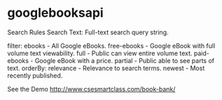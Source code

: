 # googlebooksapi


Search Rules
Search Text:
Full-text search query string.

filter:
 ebooks - All Google eBooks. 
 free-ebooks - Google eBook with full volume text viewability. 
 full - Public can view entire volume text. 
 paid-ebooks - Google eBook with a price. 
 partial - Public able to see parts of text. 
orderBy:
 relevance - Relevance to search terms. 
 newest - Most recently published.



See the Demo
http://www.csesmartclass.com/book-bank/
